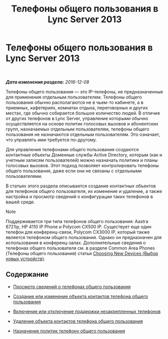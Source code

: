 ﻿---
title: Телефоны общего пользования в Lync Server 2013
TOCTitle: Телефоны общего пользования в Lync Server 2013
ms:assetid: d63bb3de-154e-4347-9251-9fa94e7d593a
ms:mtpsurl: https://technet.microsoft.com/ru-ru/library/JJ994076(v=OCS.15)
ms:contentKeyID: 52058337
ms.date: 12/10/2016
mtps_version: v=OCS.15
ms.translationtype: HT
---

# Телефоны общего пользования в Lync Server 2013

 

_**Дата изменения раздела:** 2016-12-08_

Телефоны общего пользования — это IP-телефоны, не предназначенные для применения отдельным пользователем. Телефоны общего пользования обычно располагаются не в чьем-то кабинете, а в приемных, кафетериях, комнатах отдыха, переговорных и других местах, где обычно собирается большое количество людей. В отличие от других телефонов в Lync Server, управление которыми обычно осуществляется на основе политик голосовых вызовов и абонентских групп, назначаемых отдельным пользователям, телефоны общего пользования не назначаются отдельным пользователям. Это означает, что управлять ими требуется по-другому.

Для управления телефонами общего пользования создаются контактные объекты Доменные службы Active Directory, которым (как и учетным записям пользователей) можно назначать политики и планы голосовых вызовов. Этот подход позволяет контролировать телефоны общего пользования, даже если они не связаны с отдельными пользователями.

В статьях этого раздела описывается создание контактных объектов для телефонов общего пользователя, их изменение и удаление, а также настройка и просмотр сведений о конфигурации таких телефонов в вашей среде.

> [!NOTE]  
> Поддерживается три типа телефонов общего пользования: Aastra 6721ip, HP 4110 IP Phone и Polycom CX500 IP. Существует еще один телефон для конференц-связи, Polycom CX3000 IP, который также является телефоном общего пользования. Однако он предназначен для использования в конференц-залах. Дополнительные сведения о телефонах общего пользователя см. в разделе Common Area Phones (Телефоны общего пользования) статьи <a href="http://technet.microsoft.com/ru-ru/library/gg398958(v=ocs.14).aspx">Choosing New Devices (Выбор новых устройств)</a>.

## Содержание

  - [Просмотр сведений о телефонах общего пользования](lync-server-2013-view-common-area-phone-information.md)

  - [Создание или изменение объекта контактов телефона общего пользования](lync-server-2013-create-or-modify-a-common-area-phone-contact-object.md)

  - [Включение или отключение поддержки незакрепленных телефонов](lync-server-2013-enable-or-disable-hot-desking.md)

  - [Удаление объекта контактов телефона общего пользования](lync-server-2013-delete-a-common-area-phone-contact-object.md)

  - [Назначение политик телефону общего пользования](lync-server-2013-assign-policies-to-a-common-area-phone.md)

